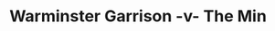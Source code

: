 ---
year: "2005"
serialNumber: "0313" 
game: "Warminster Garrison"
title: "Warminster Garrison -v- The Min"
gameLocation: ""
gameDate: ""
result: ""
resultType: ""
type: "game"
---